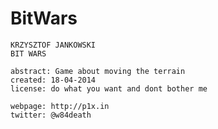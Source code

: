 BitWars
=======

    KRZYSZTOF JANKOWSKI
    BIT WARS

    abstract: Game about moving the terrain
    created: 18-04-2014
    license: do what you want and dont bother me

    webpage: http://p1x.in
    twitter: @w84death
